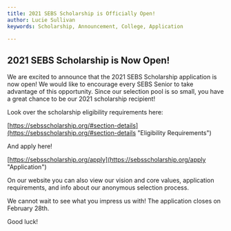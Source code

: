```yaml
---
title: 2021 SEBS Scholarship is Officially Open!
author: Lucie Sullivan
keywords: Scholarship, Announcement, College, Application

---
```

## 2021 SEBS Scholarship is Now Open!

We are excited to announce that the 2021 SEBS Scholarship application is now open! We would like to encourage every SEBS Senior to take advantage of this opportunity. Since our selection pool is so small, you have a great chance to be our 2021 scholarship recipient!

Look over the scholarship eligibility requirements here:

[https://sebsscholarship.org/#section-details](https://sebsscholarship.org/#section-details "Eligibility Requirements")

And apply here!

[https://sebsscholarship.org/apply](https://sebsscholarship.org/apply "Application")

On our website you can also view our vision and core values, application requirements, and info about our anonymous selection process.

We cannot wait to see what you impress us with! The application closes on February 28th.

Good luck!